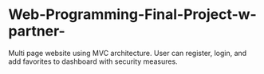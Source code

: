 # Web-Programming-Final-Project-w-partner-
Multi page website using MVC architecture. User can register, login, and add favorites to dashboard with security measures.
